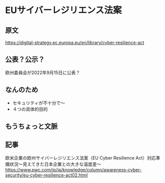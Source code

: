 # EUサイバーレジリエンス法案

## 原文
https://digital-strategy.ec.europa.eu/en/library/cyber-resilience-act

## 公表？公示？
欧州委員会が2022年9月15日に公表？

## なんのため
* セキュリティが不十分で～
* ４つの具体的目的

## もうちょっと文脈

## 記事
欧米企業の欧州サイバーレジリエンス法案（EU Cyber Resilience Act）対応準備状況～見えてきた日本企業との大きな温度差～
https://www.pwc.com/jp/ja/knowledge/column/awareness-cyber-security/eu-cyber-resilience-act02.html